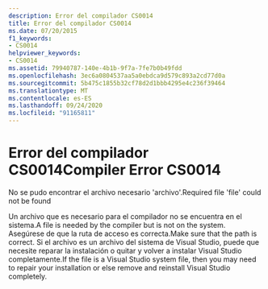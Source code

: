 ```yaml
---
description: Error del compilador CS0014
title: Error del compilador CS0014
ms.date: 07/20/2015
f1_keywords:
- CS0014
helpviewer_keywords:
- CS0014
ms.assetid: 79940787-140e-4b1b-9f7a-7fe7b0b49fdd
ms.openlocfilehash: 3ec6a0804537aa5a0ebdca9d579c893a2cd77d0a
ms.sourcegitcommit: 5b475c1855b32cf78d2d1bbb4295e4c236f39464
ms.translationtype: MT
ms.contentlocale: es-ES
ms.lasthandoff: 09/24/2020
ms.locfileid: "91165811"
---
```

# <a name="compiler-error-cs0014"></a><span data-ttu-id="7e8cc-103">Error del compilador CS0014</span><span class="sxs-lookup"><span data-stu-id="7e8cc-103">Compiler Error CS0014</span></span>

<span data-ttu-id="7e8cc-104">No se pudo encontrar el archivo necesario 'archivo'.</span><span class="sxs-lookup"><span data-stu-id="7e8cc-104">Required file 'file' could not be found</span></span>  
  
 <span data-ttu-id="7e8cc-105">Un archivo que es necesario para el compilador no se encuentra en el sistema.</span><span class="sxs-lookup"><span data-stu-id="7e8cc-105">A file is needed by the compiler but is not on the system.</span></span> <span data-ttu-id="7e8cc-106">Asegúrese de que la ruta de acceso es correcta.</span><span class="sxs-lookup"><span data-stu-id="7e8cc-106">Make sure that the path is correct.</span></span> <span data-ttu-id="7e8cc-107">Si el archivo es un archivo del sistema de Visual Studio, puede que necesite reparar la instalación o quitar y volver a instalar Visual Studio completamente.</span><span class="sxs-lookup"><span data-stu-id="7e8cc-107">If the file is a Visual Studio system file, then you may need to repair your installation or else remove and reinstall Visual Studio completely.</span></span>
